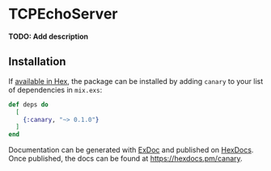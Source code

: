 # TCPEchoServer

**TODO: Add description**

## Installation

If [available in Hex](https://hex.pm/docs/publish), the package can be installed
by adding `canary` to your list of dependencies in `mix.exs`:

```elixir
def deps do
  [
    {:canary, "~> 0.1.0"}
  ]
end
```

Documentation can be generated with [ExDoc](https://github.com/elixir-lang/ex_doc)
and published on [HexDocs](https://hexdocs.pm). Once published, the docs can
be found at <https://hexdocs.pm/canary>.


